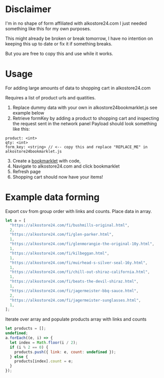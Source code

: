 # Disclaimer

I'm in no shape of form affiliated with alkostore24.com
I just needed something like this for my own purposes.

This might already be broken or break tomorrow,
I have no intention on keeping this up to date or fix it if something breaks.

But you are free to copy this and use while it works.

# Usage

For adding large amounts of data to shopping cart in alkostore24.com

Requires a list of product urls and quatities.

1. Replace dummy data with your own in alkostore24bookmarklet.js see example below
2. Retrieve formKey by adding a product to shopping cart and inspecting the request sent in the network panel
   Payload should look something like this:

```
product: <int>
qty: <int>
form_key: <string> // <-- copy this and replace "REPLACE_ME" in alkostore24bookmarklet.js
```

3. Create a [bookmarklet](https://support.mozilla.org/en-US/kb/bookmarklets-perform-common-web-page-tasks) with code,
4. Navigate to alkostore24.com and click bookmarklet
5. Refresh page
6. Shopping cart should now have your items!

# Example data forming

Export csv from group order with links and counts.
Place data in array.

```js
let a = [
  "https://alkostore24.com/fi/bushmills-original.html",
  2,
  "https://alkostore24.com/fi/glen-parker.html",
  1,
  "https://alkostore24.com/fi/glenmorangie-the-original-10y.html",
  1,
  "https://alkostore24.com/fi/kilbeggan.html",
  1,
  "https://alkostore24.com/fi/muirhead-s-silver-seal-16y.html",
  1,
  "https://alkostore24.com/fi/chill-out-shiraz-california.html",
  1,
  "https://alkostore24.com/fi/beats-the-devil-shiraz.html",
  1,
  "https://alkostore24.com/fi/jagermeister-bbq-sauce.html",
  2,
  "https://alkostore24.com/fi/jagermeister-sunglasses.html",
  1,
];
```

Iterate over array and populate products array with links and counts

```js
let products = [];
undefined;
a.forEach((e, i) => {
  let index = Math.floor(i / 2);
  if (i % 2 == 0) {
    products.push({ link: e, count: undefined });
  } else {
    products[index].count = e;
  }
});
```
